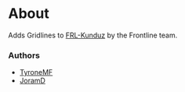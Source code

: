 # About

Adds Gridlines to [FRL-Kunduz](https://steamcommunity.com/sharedfiles/filedetails/?id=1354380359) by the Frontline team.

### Authors

- [TyroneMF](https://github.com/tyronemf)
- [JoramD](https://github.com/joramd0)
